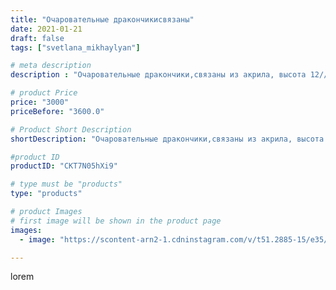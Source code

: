 ```yaml
---
title: "Очаровательные дракончикисвязаны"
date: 2021-01-21
draft: false
tags: ["svetlana_mikhaylyan"]

# meta description
description : "Очаровательные дракончики,связаны из акрила, высота 12//-15 см"

# product Price
price: "3000"
priceBefore: "3600.0"

# Product Short Description
shortDescription: "Очаровательные дракончики,связаны из акрила, высота 12//-15 см"

#product ID
productID: "CKT7N05hXi9"

# type must be "products"
type: "products"

# product Images
# first image will be shown in the product page
images:
  - image: "https://scontent-arn2-1.cdninstagram.com/v/t51.2885-15/e35/140125094_845284759660527_3341932134964838334_n.jpg?se=7&tp=1&_nc_ht=scontent-arn2-1.cdninstagram.com&_nc_cat=103&_nc_ohc=ULAyH0NJtf8AX87MCLF&ccb=7-4&oh=3292796614c1c85c28abf3927fea0c42&oe=6083CD6D&_nc_sid=86f79a&ig_cache_key=MjQ5MTU5NTQ1Mzc2Mjk5MjMxNw%3D%3D.2-ccb7-4"

---
```

lorem
